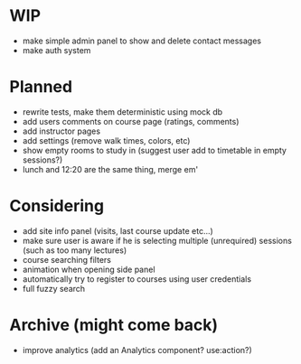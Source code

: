 # WIP

- make simple admin panel to show and delete contact messages
- make auth system

# Planned

- rewrite tests, make them deterministic using mock db
- add users comments on course page (ratings, comments)
- add instructor pages
- add settings (remove walk times, colors, etc)
- show empty rooms to study in (suggest user add to timetable in empty sessions?)
- lunch and 12:20 are the same thing, merge em'

# Considering

- add site info panel (visits, last course update etc...)
- make sure user is aware if he is selecting multiple (unrequired) sessions (such as too many lectures)
- course searching filters
- animation when opening side panel
- automatically try to register to courses using user credentials
- full fuzzy search

# Archive (might come back)

- improve analytics (add an Analytics component? use:action?)
